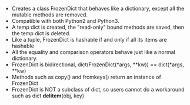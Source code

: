 -  Creates a class FrozenDict that behaves like a dictionary, except all the mutable methods are removed.
-  Compatible with both Python2 and Python3.
-  A temp dict is created, the "read-only" bound methods are saved, then the temp dict is deleted.
-  Like a tuple, FrozenDict is hashable if and only if all its items are hashable
-  All the equality and comparison operators behave just like a normal dictionary.
-  FrozenDict is bidirectional, dict(FrozenDict(*args, **kw)) == dict(*args, **kw)
-  Methods such as copy() and fromkeys() return an instance of FrozenDict
-  FrozenDict is NOT a subclass of dict, so users cannot do a workaround such as dict.__delitem__(obj, key)
